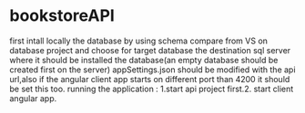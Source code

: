 # bookstoreAPI

first intall locally the database by using schema compare from VS on database project and choose for target database the destination sql server where it should be installed the database(an empty database should be created first on the server)
appSettings.json should be modified with the api url,also if the angular client app starts on different port than 4200 it should be set this too.
running the application : 1.start api project first.2. start client angular app.
